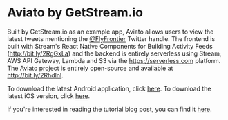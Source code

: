 # Aviato by GetStream.io

Built by GetStream.io as an example app, Aviato allows users to view the latest tweets mentioning the [@FlyFrontier](https://twitter.com/@FlyFrontier) Twitter handle. The frontend is built with Stream's React Native Components for Building Activity Feeds (http://bit.ly/2RgGxLa) and the backend is entirely serverless using Stream, AWS API Gateway, Lambda and S3 via the https://serverless.com platform. The Aviato project is entirely open-source and available at http://bit.ly/2Rhdlnl.

To download the latest Android application, click [here](https://play.google.com/store/apps/details?id=io.getstream.aviato). To download the latest iOS version, click [here](here).

If you're interested in reading the tutorial blog post, you can find it [here](https://getstream.io/blog/aviato-a-prototype-built-with-streams-react-native-components-serverless-on-aws).
